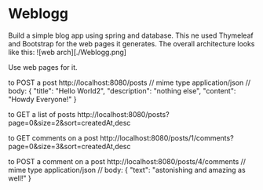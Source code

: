 # Weblogg

Build a simple blog app using spring and database. This ne used Thymeleaf and Bootstrap for the web pages it generates.
The overall architecture looks like this:
![web arch][./Weblogg.png]

Use web pages for it.


to POST a post
http://localhost:8080/posts
// mime type application/json
// body:
{
"title": "Hello World2",
"description": "nothing else",
"content": "Howdy Everyone!"
}

to GET a list of posts
http://localhost:8080/posts?page=0&size=2&sort=createdAt,desc

to GET comments on a post
http://localhost:8080/posts/1/comments?page=0&size=3&sort=createdAt,desc

to POST a comment on a post
http://localhost:8080/posts/4/comments
// mime type application/json
// body:
{
"text": "astonishing and amazing as well!"
}
